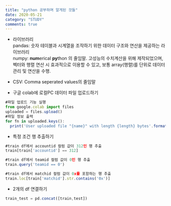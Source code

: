 ```yaml
---
title: "python 공부하며 알게된 것들"
date: 2020-05-21
category: "STUDY"
comments: true
---
```


* 라이브러리  
pandas: 숫자 테이블과 시계열을 조작하기 위한 데이터 구조와 연산을 제공하는 라이브러리  
numpy: **num**erical **py**thon 의 줄임말. 고성능의 수치계산을 위해 제작되었으며, 벡터와 행렬 연산 시 효과적으로 이용할 수 있고, 보통 array(행렬)를 단위로 데이터 관리 및 연산을 수행.  


* CSV: Comma seperated values의 줄임말   

* 구글 colab에 로컬PC 데이터 파일 업로드하기  
```javascript
#파일 업로드 기능 실행
from google.colab import files
uploaded = files.upload()
#파일 정보 출력
for fn in uploaded.keys():
  print('User uploaded file "{name}" with length {length} bytes'.format(name=fn, length=len(uploaded[fn])))
```

* 특정 조건 행 추출하기  
```javascript
#train df에서 accountid 컬럼 값이 312인 행 추출  
train[train['accountid'] == 312]  
```
```javascript
#train df에서 teamid 컬럼 값이 0인 행 추출
train.query('teamid == 0')
```
```javascript
#train df에서 matchid 컬럼 값이 0x를 포함하는 행 추출
train.loc[train['matchid'].str.contains('0x')]
```

* 2개의 df 연결하기
```javascript
train_test = pd.concat([train,test])
```


